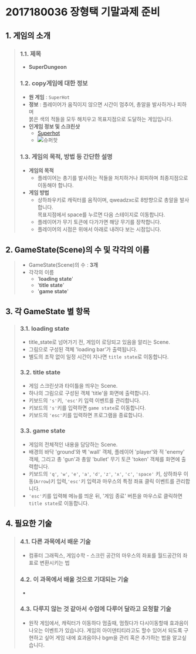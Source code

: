 # 2017180036 장형택 기말과제 준비

## 1. 게임의 소개

> ### 1.1. 제목
> * **SuperDungeon**
> ### 1.2. copy게임에 대한 정보
>
> * **원 게임** : `SuperHot`
>  * **정보** : 플레이어가 움직이지 않으면 시간이 멈추어, 총알을 발사하거나 피하며   
  붉은 색의 적들을 모두 해치우고 목표지점으로 도달하는 게임입니다.
> * **인게임 정보 및 스크린샷**
>   * [Superhot](https://www.gamemeca.com/view.php?gid=1637486)
>   * ![슈퍼핫](https://djf7qc4xvps5h.cloudfront.net/magazine/original/LTEyMzEzNTQzMDJtYWdhemluZTE1NjAxMzM3NDY1MDk.jpg)
>
> ### 1.3. 게임의 목적, 방법 등 간단한 설명
>
> * **게임의 목적**
>   * 플레이어는 총기를 발사하는 적들을 처치하거나 회피하며 최종지점으로 이동해야 합니다.
> * **게임 방법**
>   * 상하좌우키로 캐릭터를 움직이며, qweadzxc로 8방향으로 총알을 발사합니다.   
>   목표지점에서 space를 누르면 다음 스테이지로 이동합니다.
>   * 플레이어가 무기 토큰에 다가가면 해당 무기를 장착합니다.
>   * 플레이어의 시점은 위애서 아래로 내려다 보는 시점입니다.


## 2. GameState(Scene)의 수 및 각각의 이름

> * GameState(Scene)의 수 : **3개**
> * 각각의 이름
>   * '**loading state**'
>   * '**title state**'
>   * '**game state**'





## 3. 각 GameState 별 항목

> ### 3.1. **loading state**
>
>  * title_state로 넘어가기 전, 게임이 로딩되고 있음을 알리는 Scene.
>  * 그림으로 구성된 객체 'loading bar'가 출력됩니다.
>  * 별도의 조작 없이 일정 시간이 지나면 `title state`로 이동합니다.
>
> ### 3.2. **title state**
>
>  * 게임 스크린샷과 타이틀을 띄우는 Scene.
>  * 하나의 그림으로 구성된 객체 'title'을 화면에 출력합니다.
>  * 키보드의 `'s'`키, `'esc'`키 입력 이벤트를 관리합니다.
>  * 키보드의 `'s'`키를 입력하면 `game state`로 이동합니다.
>  * 키보드의 `'esc'`키를 입력하면 프로그램을 종료합니다.
> ### 3.3. **game state**
>
>  * 게임의 전체적인 내용을 담당하는 Scene.
>  *  배경의 바닥 'ground'와 벽 'wall' 객체, 플레이어 'player'와 적 'enemy' 객체, 그리고 총 'gun'과 총알 'bullet' 무기 토큰 'token' 객체를 화면에 출력합니다.
>  * 키보드의 `'q'`, `'w'`, `'e'`, `'a'`, `'d'`, `'z'`, `'x'`, `'c'`, `'space'` 키, 상하좌우 이동(`Arrow`)키 입력,`'esc'`키 입력과 마우스의 특정 좌표 클릭 이벤트를 관리합니다.
>  * `'esc'`키를 입력해 메뉴를 띄운 뒤, '게임 종료' 버튼을 마우스로 클릭하면 `title state`로 이동합니다.



## 4. 필요한 기술

> ### 4.1. 다른 과목에서 배운 기술
>  * 컴퓨터 그래픽스, 게임수학 - 스크린 공간의 마우스의 좌표를 월드공간의 좌표로 변환시키는 법
> ### 4.2. 이 과목에서 배울 것으로 기대되는 기술
>  *
>
> ### 4.3. 다루지 않는 것 같아서 수업에 다루어 달라고 요청할 기술
>
>  * 원작 게임에서, 캐릭터가 이동하다 멈출때, 멈췄다가 다시이동할때 효과음이 나오는 이벤트가 있습니다. 게임의 아이덴티티라고도 할수 있어서 되도록 구현하고 싶어 게임 내에 효과음이나 bgm을 관리 혹은 추가하는 법을 알고싶습니다.
